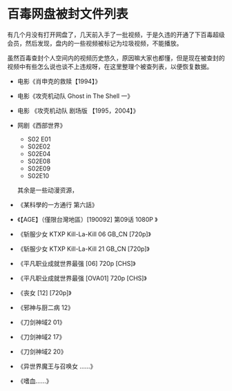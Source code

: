 #  百毒网盘被封文件列表

有几个月没有打开网盘了，几天前入手了一批视频，于是久违的开通了下百毒超级会员，然后发现，盘内的一些视频被标记为垃圾视频，不能播放。

虽然百毒查封个人空间内的视频历史悠久，原因嘛大家也都懂，但是现在被查封的视频中有些怎么说也谈不上违规呀，在这里整理个被查列表，以便恢复数据。

- 电影《肖申克的救赎【1994】》

- 电影《攻壳机动队 Ghost in The Shell 一》

- 电影 《攻壳机动队 剧场版 【1995，2004】》

- 网剧《西部世界》

  - S02 E01
  - S02E02
  - S02E04
  - S02E08
  - S02E09
  - S02E10

  其余是一些动漫资源，

- 《某科學的一方通行 第六話》

- 《【AGE】（僅限台灣地區）[190092] 第09话 1080P 》

- 《斩服少女 KTXP Kill-La-Kill 06  GB_CN [720p]》

- 《斩服少女 KTXP  Kill-La-Kill 21 GB_CN [720p]》

- 《平凡职业成就世界最强 [06] 720p [CHS]》

- 《平凡职业成就世界最强 [OVA01] 720p [CHS]》

- 《丧女 [12] [720p]》

- 《邪神与厨二病 12》

- 《刀剑神域2 01》

- 《刀剑神域2 17》

- 《刀剑神域2 20》

- 《异世界魔王与召唤女 ……》

- 《嗜血……》

